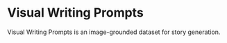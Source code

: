 # Visual Writing Prompts

Visual Writing Prompts is an image-grounded dataset for story generation. 

